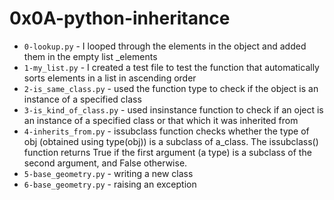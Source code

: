 # 0x0A-python-inheritance
- `0-lookup.py` - I looped through the  elements in the object and added them in the empty list _elements
- `1-my_list.py` - I created a test file to test the function that automatically sorts elements in a list in ascending order
- `2-is_same_class.py` - used the function type to check if the object is an instance of a specified class
- `3-is_kind_of_class.py` - used insinstance function to check if an oject is an instance of a specified class or that which it was inherited from
- `4-inherits_from.py` - issubclass function checks whether the type of obj (obtained using type(obj)) is a subclass of a_class. The issubclass() function returns True if the first argument (a type) is a subclass of the second argument, and False otherwise.
- `5-base_geometry.py` - writing a new class
- `6-base_geometry.py` - raising an exception

